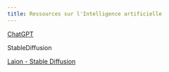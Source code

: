 ```yaml
---
title: Ressources sur l'Intelligence artificielle
---
```

<a href="https://openai.com/blog/chatgpt"  target="_blank" >ChatGPT</a>

<a herf="https://stablediffusion.fr/webui"  target="_blank" > StableDiffusion</a>

<a href="https://laion-aesthetic.datasette.io/laion-aesthetic-6pls/images"  target="_blank" >Laion - Stable Diffusion </a>